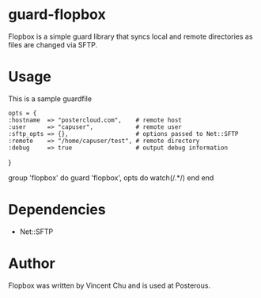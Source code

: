 # guard-flopbox

Flopbox is a simple guard library that syncs local and remote directories as files are changed via SFTP. 

# Usage

This is a sample guardfile

    opts = {
    :hostname  => "postercloud.com",    # remote host 
    :user      => "capuser",            # remote user
    :sftp_opts => {},                   # options passed to Net::SFTP
    :remote    => "/home/capuser/test", # remote directory
    :debug     => true                  # output debug information
  }

  group 'flopbox' do
    guard 'flopbox', opts do
      watch(/.*/)
    end
  end

# Dependencies

 - Net::SFTP

# Author

Flopbox was written by Vincent Chu and is used at Posterous. 
